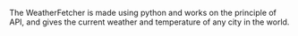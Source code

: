 The WeatherFetcher is made using python and works on the principle of API, and gives the current weather and temperature of any city in the world.

